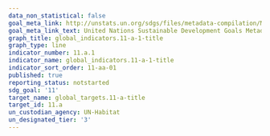 ```yaml
---
data_non_statistical: false
goal_meta_link: http://unstats.un.org/sdgs/files/metadata-compilation/Metadata-Goal-11.pdf
goal_meta_link_text: United Nations Sustainable Development Goals Metadata (pdf 2066kB)
graph_title: global_indicators.11-a-1-title
graph_type: line
indicator_number: 11.a.1
indicator_name: global_indicators.11-a-1-title
indicator_sort_order: 11-aa-01
published: true
reporting_status: notstarted
sdg_goal: '11'
target_name: global_targets.11-a-title
target_id: 11.a
un_custodian_agency: UN-Habitat
un_designated_tier: '3'
---
```

